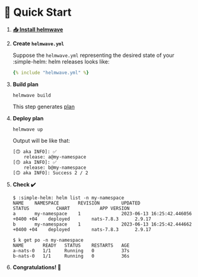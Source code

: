 # 🔰 Quick Start

<script async id="asciicast-591181" src="https://asciinema.org/a/591181.js"></script>

1. **[📥 Install helmwave](../../install)** 
2. **Create `helmwave.yml`**

    Suppose the `helmwave.yml` representing the desired state of your :simple-helm: helm releases looks like:

    ```yaml
    {% include "helmwave.yml" %}
    ```

3. **Build plan**

    ```shell
    helmwave build
    ```

    This step generates [plan](../../cli/#step-2-working-with-plan)

4. **Deploy plan**

    ```shell
    helmwave up
    ```

    Output will be like that:

    ```shell
    [🙃 aka INFO]: ✅
        release: a@my-namespace
    [🙃 aka INFO]: ✅
        release: b@my-namespace
    [🙃 aka INFO]: Success 2 / 2
    ```

5. **Check ✔️**

    ```shell
    $ :simple-helm: helm list -n my-namespace
    NAME    NAMESPACE       REVISION        UPDATED                                 STATUS          CHART           APP VERSION
    a       my-namespace    1               2023-06-13 16:25:42.446056 +0400 +04    deployed        nats-7.8.3      2.9.17     
    b       my-namespace    1               2023-06-13 16:25:42.444662 +0400 +04    deployed        nats-7.8.3      2.9.17

    $ k get po -n my-namespace                                                                                                                         
    NAME       READY   STATUS    RESTARTS   AGE
    a-nats-0   1/1     Running   0          37s
    b-nats-0   1/1     Running   0          36s
    ```

6. **Congratulations! 🥳**
